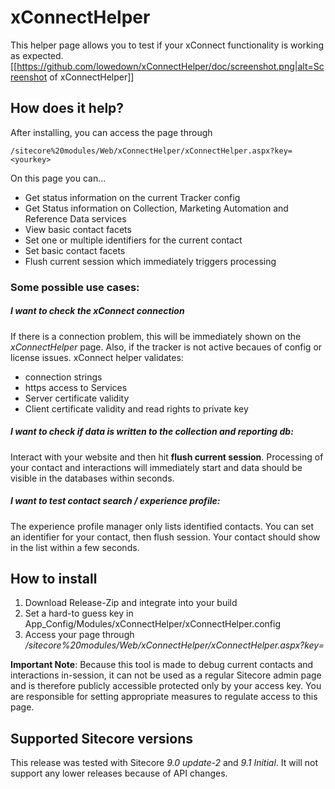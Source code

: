 # xConnectHelper
This helper page allows you to test if your xConnect functionality is working as expected.
[[https://github.com/lowedown/xConnectHelper/doc/screenshot.png|alt=Screenshot of xConnectHelper]] 

## How does it help? 
After installing, you can access the page through 

    /sitecore%20modules/Web/xConnectHelper/xConnectHelper.aspx?key=<yourkey>

On this page you can...

- Get status information on the current Tracker config
- Get Status information on Collection, Marketing Automation and Reference Data services
- View basic contact facets
- Set one or multiple identifiers for the current contact
- Set basic contact facets
- Flush current session which immediately triggers processing

### Some possible use cases:
##### I want to check the xConnect connection
If there is a connection problem, this will be immediately shown on the *xConnectHelper* page. Also, if the tracker is not active becaues of config or license issues.
xConnect helper validates:
- connection strings
- https access to Services
- Server certificate validity
- Client certificate validity and read rights to private key

##### I want to check if data is written to the collection and reporting db:
Interact with your website and then hit **flush current session**. Processing of your contact and interactions will immediately start and data should be visible in the databases within seconds.
##### I want to test contact search / experience profile:
The experience profile manager only lists identified contacts. You can set an identifier for your contact, then flush session. Your contact should show in the list within a few seconds.

## How to install
1. Download Release-Zip and integrate into your build
2. Set a hard-to guess key in App_Config/Modules/xConnectHelper/xConnectHelper.config
3. Access your page through */sitecore%20modules/Web/xConnectHelper/xConnectHelper.aspx?key=<yourkey>*

**Important Note**: Because this tool is made to debug current contacts and interactions in-session, it can not be used as a regular Sitecore admin page and is therefore publicly accessible protected only by your access key. You are responsible for setting appropriate measures to regulate access to this page.

## Supported Sitecore versions
This release was tested with Sitecore *9.0 update-2* and *9.1 Initial*. It will not support any lower releases because of API changes.